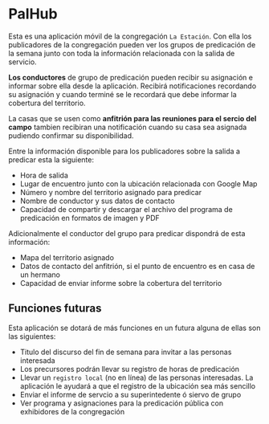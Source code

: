 # PalHub

Esta es una aplicación móvil de la congregación `La Estación`. Con ella los publicadores de la congregación pueden ver los grupos de predicación de la semana junto con toda la información relacionada con la salida de servicio.

**Los conductores** de grupo de predicación pueden recibir su asignación e informar sobre ella desde la aplicación. Recibirá notificaciones recordando su asignación y cuando terminé se le recordará que debe informar la cobertura del territorio.

La casas que se usen como **anfitrión para las reuniones para el sercio del campo** tambien recibiran una notificación cuando su casa sea asignada pudiendo confirmar su disponibilidad.

Entre la información disponible para los publicadores sobre la salida a predicar esta la siguiente:

- Hora de salida
- Lugar de encuentro junto con la ubicación relacionada con Google Map
- Número y nombre del territorio asignado para predicar
- Nombre de conductor y sus datos de contacto
- Capacidad de compartir y descargar el archivo del programa de predicación en formatos de imagen y PDF

Adicionalmente el conductor del grupo para predicar dispondrá de esta información:

- Mapa del territorio asignado
- Datos de contacto del anfitrión, si el punto de encuentro es en casa de un hermano
- Capacidad de enviar informe sobre la cobertura del territorio

## Funciones futuras

Esta aplicación se dotará de más funciones en un futura alguna de ellas son las siguientes:

- Titulo del discurso del fin de semana para invitar a las personas interesada
- Los precursores podrán llevar su registro de horas de predicación
- Llevar un `registro local` (no en línea) de las personas interesadas. La aplicación le ayudará a que el registro de la ubicación sea más sencillo
- Enviar el informe de servcio a su superintedente ó siervo de grupo
- Ver programa y asignaciones para la predicación pública con exhibidores de la congregación
